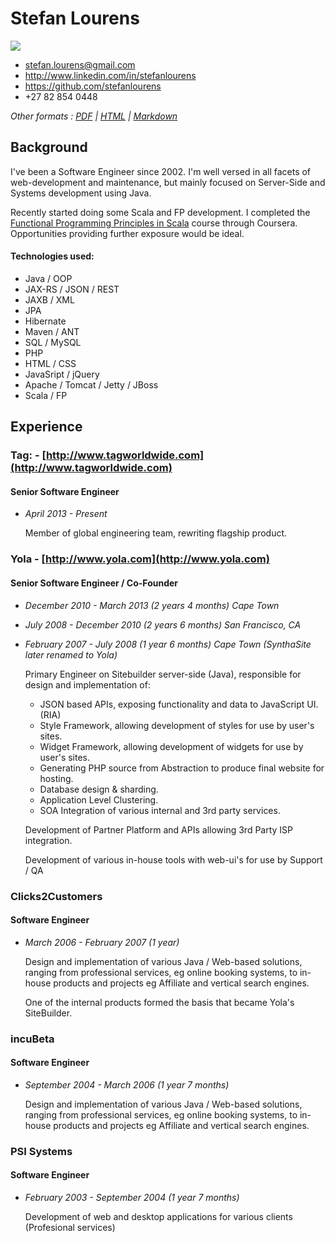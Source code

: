 # Stefan Lourens

![](http://m3.licdn.com/mpr/pub/image-pOKYY8vt6VMHHBXofurm3dEw1Snv9Objrbrgbmk21lQ1LqV1pOKgq0Yt1YkEybQJfdKv/stefan-lourens.jpg) 

 * <stefan.lourens@gmail.com>
 * <http://www.linkedin.com/in/stefanlourens>
 * <https://github.com/stefanlourens>
 * +27 82 854 0448


 _Other formats : [PDF](http://stefanlourens.github.com/resume/resume.pdf) | [HTML](http://stefanlourens.github.com/resume/resume.html) | [Markdown](http://stefanlourens.github.com/resume/resume.md)_


## Background

I've been a Software Engineer since 2002. I'm well versed in all facets of web-development and maintenance, but mainly focused on Server-Side and Systems development using Java. 

Recently started doing some Scala and FP development. I completed the [Functional Programming Principles in Scala](https://www.coursera.org/course/progfun) course through Coursera. Opportunities providing further exposure would be ideal.

#### Technologies used:

* Java / OOP
* JAX-RS / JSON / REST
* JAXB / XML
* JPA
* Hibernate
* Maven / ANT
* SQL / MySQL
* PHP
* HTML / CSS
* JavaSript / jQuery
* Apache / Tomcat / Jetty / JBoss
* Scala / FP


## Experience

### Tag: - [http://www.tagworldwide.com](http://www.tagworldwide.com)

#### Senior Software Engineer
* _April 2013 - Present_

    Member of global engineering team, rewriting flagship product.


### Yola - [http://www.yola.com](http://www.yola.com)

#### Senior Software Engineer / Co-Founder 
* _December 2010 - March 2013 (2 years 4 months) Cape Town_
* _July 2008 - December 2010 (2 years 6 months) San Francisco, CA_
* _February 2007 - July 2008 (1 year 6 months) Cape Town (SynthaSite later renamed to Yola)_
    
 
    Primary Engineer on Sitebuilder server-side (Java), responsible for design and implementation of:
    
    * JSON based APIs, exposing functionality and data to JavaScript UI. (RIA)
    * Style Framework, allowing development of styles for use by user's sites.
    * Widget Framework, allowing development of widgets for use by user's sites.
    * Generating PHP source from Abstraction to produce final website for hosting.
    * Database design & sharding.
    * Application Level Clustering.
    * SOA Integration of various internal and 3rd party services.

    Development of Partner Platform and APIs allowing 3rd Party ISP integration.
    
    Development of various in-house tools with web-ui's for use by Support / QA


### Clicks2Customers 

#### Software Engineer
* _March 2006 - February 2007 (1 year)_

    Design and implementation of various Java / Web-based solutions, ranging from professional services, eg online booking systems, to in-house products and projects eg Affiliate and vertical search engines. 
    
    One of the internal products formed the basis that became Yola's SiteBuilder.


### incuBeta
#### Software Engineer
* _September 2004 - March 2006 (1 year 7 months)_

    Design and implementation of various Java / Web-based solutions, ranging from professional services, eg online booking systems, to in-house products and projects eg Affiliate and vertical search engines.

### PSI Systems
#### Software Engineer
* _February 2003 - September 2004 (1 year 7 months)_

    Development of web and desktop applications for various clients (Profesional services)
